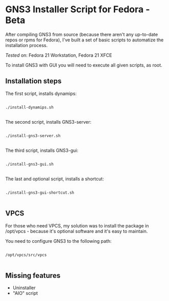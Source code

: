# GNS3 Installer Script for Fedora - Beta

After compiling GNS3 from source (because there aren't any up-to-date repos or rpms for Fedora), I've built a set of basic scripts to automatize the installation process.

*Tested* on: Fedora 21 Workstation, Fedora 21 XFCE

To install GNS3 with GUI you will need to execute all given scripts, as root.

Installation steps
-------------------

The first script, installs dynamips:
<pre>
<code>
./install-dynamips.sh
</code>
</pre>

The second script, installs GNS3-server:
<pre>
<code>
./install-gns3-server.sh
</code>
</pre>

The third script, installs GNS3-gui:
<pre>
<code>
./install-gns3-gui.sh 
</code>
</pre>

The last and optional script, installs a shortcut:
<pre>
<code>
./install-gns3-gui-shortcut.sh 
</code>
</pre>

VPCS
----
For those who need VPCS, my solution was to install the package in /opt/vpcs - because it's optional software and it's easy to maintain.

You need to configure GNS3 to the following path:

<pre>
<code>
/opt/vpcs/src/vpcs
</code>
</pre>


Missing features
-----------------
* Uninstaller
* "AIO" script
